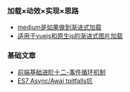 ### 加载×动效×实现×思路

* [medium是如果做到渐进式加载](https://jmperezperez.com/medium-image-progressive-loading-placeholder/)
* [适用于vuejs和原生js的渐进式图片加载](https://github.com/ccforward/cc/issues/64)

### 基础文章

* [前端基础进阶十二-事件循环机制](http://www.jianshu.com/p/12b9f73c5a4f)
* [ES7 Async/Awai tpitfalls坑](https://medium.com/@matansokolovsky/es7-async-await-pitfalls-d24331388a70#.xkeyncsca)



